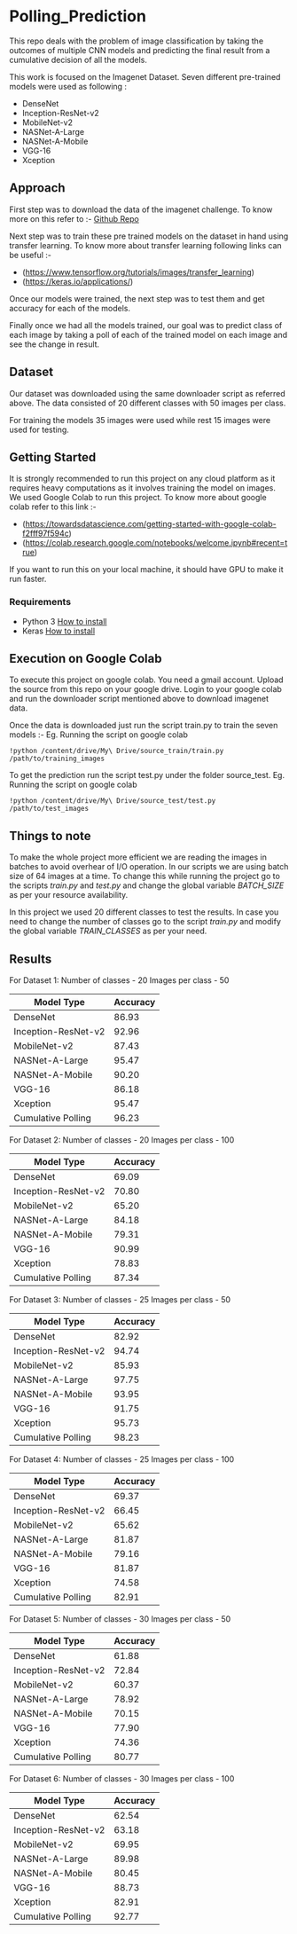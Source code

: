 # Polling_Prediction
This repo deals with the problem of image classification by taking the outcomes of multiple CNN models and predicting the final result from a cumulative decision of all the models.

This work is focused on the Imagenet Dataset. Seven different pre-trained models were used as following :

* DenseNet
* Inception-ResNet-v2
* MobileNet-v2
* NASNet-A-Large
* NASNet-A-Mobile
* VGG-16
* Xception

## Approach
First step was to download the data of the imagenet challenge. To know more on this refer to :-
[Github Repo](https://github.com/mf1024/ImageNet-Datasets-Downloader.git)

Next step was to train these pre trained models on the dataset in hand using transfer learning. To know more about transfer learning following links can be useful :-
* (https://www.tensorflow.org/tutorials/images/transfer_learning)
* (https://keras.io/applications/)

Once our models were trained, the next step was to test them and get accuracy for each of the models. 

Finally once we had all the models trained, our goal was to predict class of each image by taking a poll of each of the trained model on each image and see the change in result. 

## Dataset
Our dataset was downloaded using the same downloader script as referred above. 
The data consisted of 20 different classes with 50 images per class. 

For training the models 35 images were used while rest 15 images were used for testing.


## Getting Started

It is strongly recommended to run this project on any cloud platform as it requires heavy computations as it involves training the model on images. We used Google Colab to run this project. To know more about google colab refer to this link :-

* (https://towardsdatascience.com/getting-started-with-google-colab-f2fff97f594c)
* (https://colab.research.google.com/notebooks/welcome.ipynb#recent=true)

If you want to run this on your local machine, it should have GPU to make it run faster.

### Requirements
* Python 3 [How to install](http://ubuntuhandbook.org/index.php/2017/07/install-python-3-6-1-in-ubuntu-16-04-lts/)
* Keras [How to install](https://github.com/hsekia/learning-keras/wiki/How-to-install-Keras-to-Ubuntu-18.04)




## Execution on Google Colab

To execute this project on google colab. You need a gmail account. Upload the source from this repo on your google drive. Login to your google colab and run the downloader script mentioned above to download imagenet data. 

Once the data is downloaded just run the script train.py to train the seven models :-
Eg. Running the script on google colab 
```
!python /content/drive/My\ Drive/source_train/train.py /path/to/training_images
```

To get the prediction run the script test.py under the folder source_test.
Eg. Running the script on google colab
```
!python /content/drive/My\ Drive/source_test/test.py /path/to/test_images
```

## Things to note

To make the whole project more efficient we are reading the images in batches to avoid overhear of I/O operation. 
In our scripts we are using batch size of 64 images at a time. To change this while running the project go to the scripts *train.py* and *test.py* and change the global variable *BATCH_SIZE* as per your resource availability.

In this project we used 20 different classes to test the results. In case you need to change the number of classes go to the script *train.py* and modify the global variable *TRAIN_CLASSES* as per your need.


## Results

For Dataset 1:
Number of classes - 20
Images per class - 50
 
|Model Type|Accuracy|
|---|---|
|DenseNet|86.93|
|Inception-ResNet-v2|92.96|
|MobileNet-v2|87.43|
|NASNet-A-Large|95.47|
|NASNet-A-Mobile|90.20|
|VGG-16|86.18|
|Xception|95.47|
|Cumulative Polling|96.23|

For Dataset 2:
Number of classes - 20
Images per class - 100
 
|Model Type|Accuracy|
|---|---|
|DenseNet|69.09|
|Inception-ResNet-v2|70.80|
|MobileNet-v2|65.20|
|NASNet-A-Large|84.18|
|NASNet-A-Mobile|79.31|
|VGG-16|90.99|
|Xception|78.83|
|Cumulative Polling|87.34|

For Dataset 3:
Number of classes - 25
Images per class - 50
 
|Model Type|Accuracy|
|---|---|
|DenseNet|82.92|
|Inception-ResNet-v2|94.74|
|MobileNet-v2|85.93|
|NASNet-A-Large|97.75|
|NASNet-A-Mobile|93.95|
|VGG-16|91.75|
|Xception|95.73|
|Cumulative Polling|98.23|

For Dataset 4:
Number of classes - 25
Images per class - 100
 
|Model Type|Accuracy|
|---|---|
|DenseNet|69.37|
|Inception-ResNet-v2|66.45|
|MobileNet-v2|65.62|
|NASNet-A-Large|81.87|
|NASNet-A-Mobile|79.16|
|VGG-16|81.87|
|Xception|74.58|
|Cumulative Polling|82.91|

For Dataset 5:
Number of classes - 30
Images per class - 50
 
|Model Type|Accuracy|
|---|---|
|DenseNet|61.88|
|Inception-ResNet-v2|72.84|
|MobileNet-v2|60.37|
|NASNet-A-Large|78.92|
|NASNet-A-Mobile|70.15|
|VGG-16|77.90|
|Xception|74.36|
|Cumulative Polling|80.77|


For Dataset 6:
Number of classes - 30
Images per class - 100
 
|Model Type|Accuracy|
|---|---|
|DenseNet|62.54|
|Inception-ResNet-v2|63.18|
|MobileNet-v2|69.95|
|NASNet-A-Large|89.98|
|NASNet-A-Mobile|80.45|
|VGG-16|88.73|
|Xception|82.91|
|Cumulative Polling|92.77|
